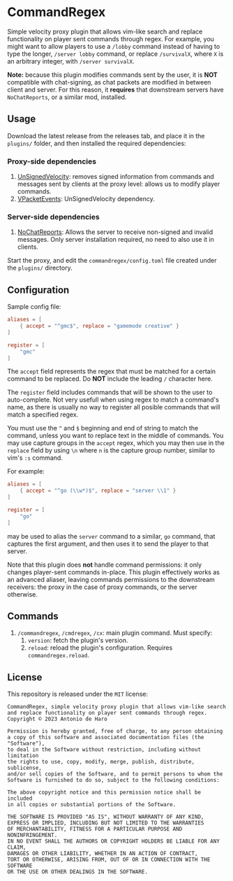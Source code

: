 # CommandRegex

Simple velocity proxy plugin that allows vim-like search and replace functionality on player sent commands through regex.
For example, you might want to allow players to use a `/lobby` command instead of having to type the longer, `/server lobby` command, or replace `/survivalX`, where `X` is an arbitrary integer, with `/server survivalX`.

**Note:** because this plugin modifies commands sent by the user, it is **NOT** compatible with chat-signing, as chat packets are modified in between client and server.
For this reason, it **requires** that downstream servers have `NoChatReports`, or a similar mod, installed.

## Usage

Download the latest release from the releases tab, and place it in the `plugins/` folder, and then installed the required dependencies:

### Proxy-side dependencies

1. [UnSignedVelocity](https://modrinth.com/plugin/unsignedvelocity): removes signed information from commands and messages sent by clients at the proxy level: allows us to modify player commands.
2. [VPacketEvents](https://modrinth.com/plugin/vpacketevents): UnSignedVelocity dependency.

### Server-side dependencies

1. [NoChatReports](https://modrinth.com/mod/no-chat-reports/): Allows the server to receive non-signed and invalid messages. Only server installation required, no need to also use it in clients.

Start the proxy, and edit the `commandregex/config.toml` file created under the `plugins/` directory.

## Configuration

Sample config file:

```toml
aliases = [
    { accept = "^gmc$", replace = "gamemode creative" }
]

register = [
    "gmc"
]
```

The `accept` field represents the regex that must be matched for a certain command to be replaced.
Do **NOT** include the leading `/` character here.

The `register` field includes commands that will be shown to the user to auto-complete.
Not very usefull when using regex to match a command's name, as there is usually no way to register all posible commands that will match a specified regex.

You must use the `^` and `$` beginning and end of string to match the command, unless you want to replace text in the middle of commands.
You may use capture groups in the `accept` regex, which you may then use in the `replace` field by using `\n` where `n` is the capture group number, similar to vim's `:s` command.

For example:

```toml
aliases = [
    { accept = "^go (\\w*)$", replace = "server \\1" }
]

register = [
    "go"
]
```

may be used to alias the `server` command to a similar, `go` command, that captures the first argument, and then uses it to send the player to that server.

Note that this plugin does **not** handle command permissions: it only changes player-sent commands in-place.
This plugin effectively works as an advanced aliaser, leaving commands permissions to the downstream receivers: the proxy in the case of proxy commands, or the server otherwise.

## Commands

1. `/commandregex`, `/cmdregex`, `/cx`: main plugin command. Must specify:
    1. `version`: fetch the plugin's version.
    2. `reload`: reload the plugin's configuration. Requires `commandregex.reload`.

## License

This repository is released under the `MIT` license:

```
CommandRegex, simple velocity proxy plugin that allows vim-like search and replace functionality on player sent commands through regex.
Copyright © 2023 Antonio de Haro

Permission is hereby granted, free of charge, to any person obtaining
a copy of this software and associated documentation files (the "Software"),
to deal in the Software without restriction, including without limitation
the rights to use, copy, modify, merge, publish, distribute, sublicense,
and/or sell copies of the Software, and to permit persons to whom the
Software is furnished to do so, subject to the following conditions:

The above copyright notice and this permission notice shall be included
in all copies or substantial portions of the Software.

THE SOFTWARE IS PROVIDED "AS IS", WITHOUT WARRANTY OF ANY KIND,
EXPRESS OR IMPLIED, INCLUDING BUT NOT LIMITED TO THE WARRANTIES
OF MERCHANTABILITY, FITNESS FOR A PARTICULAR PURPOSE AND NONINFRINGEMENT.
IN NO EVENT SHALL THE AUTHORS OR COPYRIGHT HOLDERS BE LIABLE FOR ANY CLAIM,
DAMAGES OR OTHER LIABILITY, WHETHER IN AN ACTION OF CONTRACT,
TORT OR OTHERWISE, ARISING FROM, OUT OF OR IN CONNECTION WITH THE SOFTWARE
OR THE USE OR OTHER DEALINGS IN THE SOFTWARE.
```

